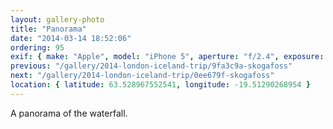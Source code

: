 ```yaml
---
layout: gallery-photo
title: "Panorama"
date: "2014-03-14 18:52:06"
ordering: 95
exif: { make: "Apple", model: "iPhone 5", aperture: "f/2.4", exposure: "1/120" }
previous: "/gallery/2014-london-iceland-trip/9fa3c9a-skogafoss"
next: "/gallery/2014-london-iceland-trip/0ee679f-skogafoss"
location: { latitude: 63.528967552541, longitude: -19.51290268954 }
---
```


A panorama of the waterfall.
